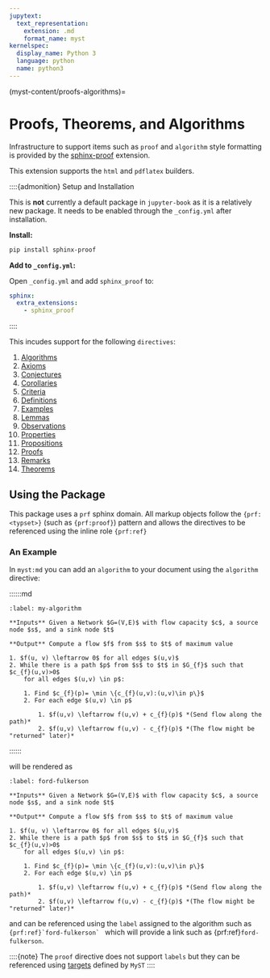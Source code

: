 ```yaml
---
jupytext:
  text_representation:
    extension: .md
    format_name: myst
kernelspec:
  display_name: Python 3
  language: python
  name: python3
---
```


(myst-content/proofs-algorithms)=
# Proofs, Theorems, and Algorithms

Infrastructure to support items such as `proof` and `algorithm` style formatting is provided by the [sphinx-proof](https://github.com/executablebooks/sphinx-proof) extension.

This extension supports the `html` and `pdflatex` builders.

::::{admonition} Setup and Installation

This is **not** currently a default package in `jupyter-book` as
it is a relatively new package. It needs to be enabled through the `_config.yml` after installation.

**Install:**

```bash
pip install sphinx-proof
```

**Add to `_config.yml`:**

Open `_config.yml` and add `sphinx_proof` to:

```yaml
sphinx:
  extra_extensions:
    - sphinx_proof
```
::::

This incudes support for the following `directives`:

1. [Algorithms](https://sphinx-proof.readthedocs.io/en/latest/syntax.html#algorithms)
2. [Axioms](https://sphinx-proof.readthedocs.io/en/latest/syntax.html#axioms)
3. [Conjectures](https://sphinx-proof.readthedocs.io/en/latest/syntax.html#conjectures)
4. [Corollaries](https://sphinx-proof.readthedocs.io/en/latest/syntax.html#corollaries)
5. [Criteria](https://sphinx-proof.readthedocs.io/en/latest/syntax.html#criteria)
6. [Definitions](https://sphinx-proof.readthedocs.io/en/latest/syntax.html#definitions)
7. [Examples](https://sphinx-proof.readthedocs.io/en/latest/syntax.html#examples)
8. [Lemmas](https://sphinx-proof.readthedocs.io/en/latest/syntax.html#lemmas)
9. [Observations](https://sphinx-proof.readthedocs.io/en/latest/syntax.html#observations)
10. [Properties](https://sphinx-proof.readthedocs.io/en/latest/syntax.html#properties)
11. [Propositions](https://sphinx-proof.readthedocs.io/en/latest/syntax.html#propositions)
12. [Proofs](https://sphinx-proof.readthedocs.io/en/latest/syntax.html#proofs)
13. [Remarks](https://sphinx-proof.readthedocs.io/en/latest/syntax.html#remarks)
14. [Theorems](https://sphinx-proof.readthedocs.io/en/latest/syntax.html#theorems)

## Using the Package

This package uses a `prf` sphinx domain. All markup objects follow the `{prf:<typset>}` (such as `{prf:proof}`) pattern and allows the directives
to be referenced using the inline role `{prf:ref}`

### An Example

In `myst:md` you can add an `algorithm` to your document using
the `algorithm` directive:

::::::md
```{prf:algorithm} Ford–Fulkerson
:label: my-algorithm

**Inputs** Given a Network $G=(V,E)$ with flow capacity $c$, a source node $s$, and a sink node $t$

**Output** Compute a flow $f$ from $s$ to $t$ of maximum value

1. $f(u, v) \leftarrow 0$ for all edges $(u,v)$
2. While there is a path $p$ from $s$ to $t$ in $G_{f}$ such that $c_{f}(u,v)>0$
	for all edges $(u,v) \in p$:

	1. Find $c_{f}(p)= \min \{c_{f}(u,v):(u,v)\in p\}$
	2. For each edge $(u,v) \in p$

		1. $f(u,v) \leftarrow f(u,v) + c_{f}(p)$ *(Send flow along the path)*
		2. $f(u,v) \leftarrow f(u,v) - c_{f}(p)$ *(The flow might be "returned" later)*
```
::::::

will be rendered as

```{prf:algorithm} Ford–Fulkerson
:label: ford-fulkerson

**Inputs** Given a Network $G=(V,E)$ with flow capacity $c$, a source node $s$, and a sink node $t$

**Output** Compute a flow $f$ from $s$ to $t$ of maximum value

1. $f(u, v) \leftarrow 0$ for all edges $(u,v)$
2. While there is a path $p$ from $s$ to $t$ in $G_{f}$ such that $c_{f}(u,v)>0$
	for all edges $(u,v) \in p$:

	1. Find $c_{f}(p)= \min \{c_{f}(u,v):(u,v)\in p\}$
	2. For each edge $(u,v) \in p$

		1. $f(u,v) \leftarrow f(u,v) + c_{f}(p)$ *(Send flow along the path)*
		2. $f(u,v) \leftarrow f(u,v) - c_{f}(p)$ *(The flow might be "returned" later)*
```

and can be referenced using the `label` assigned to the algorithm such as ```{prf:ref}`ford-fulkerson` ``` which will provide a link such as {prf:ref}`ford-fulkerson`.

::::{note}
The `proof` directive does not support `labels` but they can
be referenced using [targets](https://myst-parser.readthedocs.io/en/latest/using/syntax.html#targets-and-cross-referencing) defined
by `MyST`
::::
